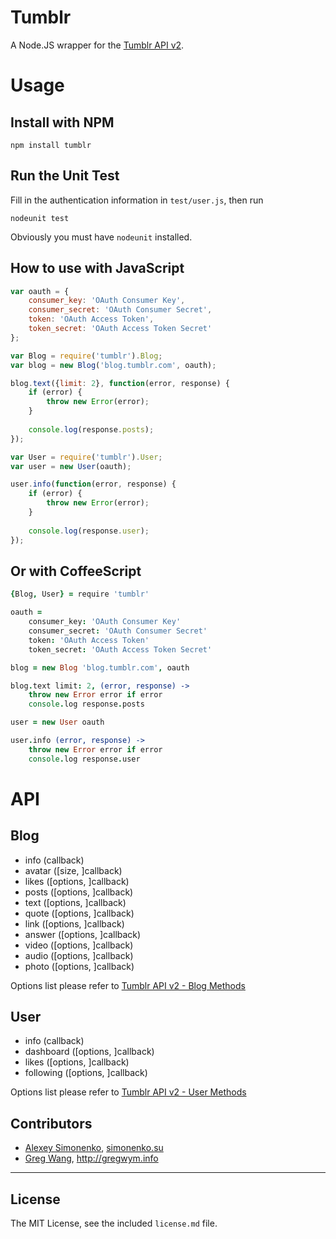 # Tumblr

A Node.JS wrapper for the [Tumblr API v2](http://www.tumblr.com/docs/en/api/v2).

# Usage

## Install with NPM

	npm install tumblr

## Run the Unit Test

Fill in the authentication information in `test/user.js`, then run

	nodeunit test

Obviously you must have `nodeunit` installed.

## How to use with JavaScript

```javascript
var oauth = {
	consumer_key: 'OAuth Consumer Key',
	consumer_secret: 'OAuth Consumer Secret',
	token: 'OAuth Access Token',
	token_secret: 'OAuth Access Token Secret'
};

var Blog = require('tumblr').Blog;
var blog = new Blog('blog.tumblr.com', oauth);

blog.text({limit: 2}, function(error, response) {
	if (error) {
		throw new Error(error);
	}
	
	console.log(response.posts);
});

var User = require('tumblr').User;
var user = new User(oauth);

user.info(function(error, response) {
	if (error) {
		throw new Error(error);
	}
	
	console.log(response.user);
});
```

## Or with CoffeeScript

```coffeescript
{Blog, User} = require 'tumblr'

oauth =
	consumer_key: 'OAuth Consumer Key'
	consumer_secret: 'OAuth Consumer Secret'
	token: 'OAuth Access Token'
	token_secret: 'OAuth Access Token Secret'

blog = new Blog 'blog.tumblr.com', oauth

blog.text limit: 2, (error, response) ->
	throw new Error error if error
	console.log response.posts

user = new User oauth

user.info (error, response) ->
	throw new Error error if error
	console.log response.user
```

# API

## Blog

* info (callback)
* avatar ([size, ]callback)
* likes ([options, ]callback)
* posts ([options, ]callback)
* text ([options, ]callback)
* quote ([options, ]callback)
* link ([options, ]callback)
* answer ([options, ]callback)
* video ([options, ]callback)
* audio ([options, ]callback)
* photo ([options, ]callback)

Options list please refer to [Tumblr API v2 - Blog Methods](http://www.tumblr.com/docs/en/api/v2#blog_methods)

## User

* info (callback)
* dashboard ([options, ]callback)
* likes ([options, ]callback)
* following ([options, ]callback)

Options list please refer to [Tumblr API v2 - User Methods](http://www.tumblr.com/docs/en/api/v2#user-methods)

## Contributors

* [Alexey Simonenko](mailto:alexey@simonenko.su), [simonenko.su](http://simonenko.su)
* [Greg Wang](https://github.com/gregwym), <http://gregwym.info>

---

## License

The MIT License, see the included `license.md` file.
